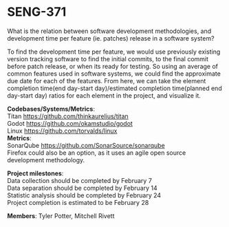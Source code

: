 # SENG-371
What is the relation between software development methodologies, and development time per feature (ie. patches) release in a software system?

To find the development time per feature, we would use previously existing version tracking software to find the initial commits, to the final commit before patch release, or when its ready for testing. So using an average of common features used in software systems, we could find the approximate due date for each of the features. From here, we can take the element completion time(end day-start day)/estimated completion time(planned end day-start day) ratios for each element in the project, and visualize it.

<b>Codebases/Systems/Metrics</b>:<br>
Titan	https://github.com/thinkaurelius/titan<br>
Godot	https://github.com/okamstudio/godot<br>
Linux	https://github.com/torvalds/linux<br>
<b>Metrics</b>:<br>
SonarQube https://github.com/SonarSource/sonarqube<br>
Firefox could also be an option, as it uses an agile open source development methodology.

<b>Project milestones</b>:<br>
Data collection should be completed by February 7<br>
Data separation should be completed by February 14<br>
Statistic analysis should be completed by February 24<br>
Project completion is estimated to be February 28<br>

<b>Members</b>:
Tyler Potter,
Mitchell Rivett
